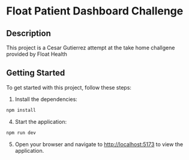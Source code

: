 # Float Patient Dashboard Challenge

## Description

This project is a Cesar Gutierrez attempt at the take home challgene provided by Float Health

## Getting Started

To get started with this project, follow these steps:

1. Install the dependencies:

```bash
npm install
```

4. Start the application:

```bash
npm run dev
```

5. Open your browser and navigate to [http://localhost:5173](http://localhost:5173) to view the application.
